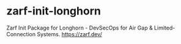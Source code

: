 # zarf-init-longhorn
Zarf Init Package for Longhorn - DevSecOps for Air Gap &amp; Limited-Connection Systems. https://zarf.dev/
